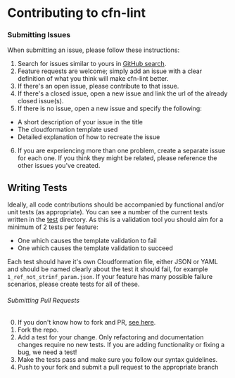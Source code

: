 # Contributing to cfn-lint


### Submitting Issues
When submitting an issue, please follow these instructions:

1. Search for issues similar to yours in [GitHub search](https://github.com/martysweet/cfn-lint/search?type=Issues). 
2. Feature requests are welcome; simply add an issue with a clear definition of what you think will make cfn-lint better.
3. If there's an open issue, please contribute to that issue.
4. If there's a closed issue, open a new issue and link the url of the already closed issue(s).
5. If there is no issue, open a new issue and specify the following:
  - A short description of your issue in the title
  - The cloudformation template used
  - Detailed explanation of how to recreate the issue
6. If you are experiencing more than one problem, create a separate issue for each one. If you think they might be related, please reference the other issues you've created.

## Writing Tests

Ideally, all code contributions should be accompanied by functional and/or unit tests (as appropriate).
You can see a number of the current tests written in the [test](test) directory. As this is a validation
tool you should aim for a minimum of 2 tests per feature:
* One which causes the template validation to fail
* One which causes the template validation to succeed

Each test should have it's own Cloudformation file, either JSON or YAML and should be named clearly about the test it should
fail, for example `1_ref_not_strinf_param.json`. If your feature has many possible failure scenarios, please create tests for all of these.

###### Submitting Pull Requests

0. If you don't know how to fork and PR, [see here](https://help.github.com/articles/about-pull-requests/).
1. Fork the repo.
2. Add a test for your change. Only refactoring and documentation changes require no new tests. If you are adding functionality or fixing a bug, we need a test!
4. Make the tests pass and make sure you follow our syntax guidelines.
5. Push to your fork and submit a pull request to the appropriate branch
